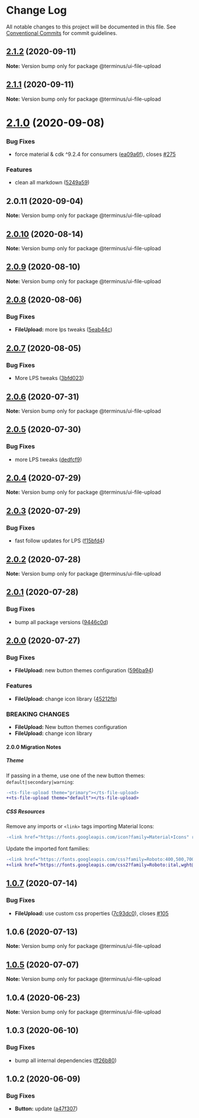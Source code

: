 # Change Log

All notable changes to this project will be documented in this file.
See [Conventional Commits](https://conventionalcommits.org) for commit guidelines.

## [2.1.2](https://github.com/GetTerminus/terminus-oss/compare/@terminus/ui-file-upload@2.1.1...@terminus/ui-file-upload@2.1.2) (2020-09-11)

**Note:** Version bump only for package @terminus/ui-file-upload





## [2.1.1](https://github.com/GetTerminus/terminus-oss/compare/@terminus/ui-file-upload@2.1.0...@terminus/ui-file-upload@2.1.1) (2020-09-11)

**Note:** Version bump only for package @terminus/ui-file-upload





# [2.1.0](https://github.com/GetTerminus/terminus-oss/compare/@terminus/ui-file-upload@2.0.11...@terminus/ui-file-upload@2.1.0) (2020-09-08)


### Bug Fixes

* force material & cdk ^9.2.4 for consumers ([ea09a6f](https://github.com/GetTerminus/terminus-oss/commit/ea09a6ff88a1ea239fe0e24cb011abfb3ffc8908)), closes [#275](https://github.com/GetTerminus/terminus-oss/issues/275)


### Features

* clean all markdown ([5249a59](https://github.com/GetTerminus/terminus-oss/commit/5249a59486be63b6d9a0be7a801defb9b6adcedc))





## 2.0.11 (2020-09-04)

**Note:** Version bump only for package @terminus/ui-file-upload





## [2.0.10](https://github.com/GetTerminus/terminus-oss/compare/@terminus/ui-file-upload@2.0.9...@terminus/ui-file-upload@2.0.10) (2020-08-14)

**Note:** Version bump only for package @terminus/ui-file-upload

## [2.0.9](https://github.com/GetTerminus/terminus-oss/compare/@terminus/ui-file-upload@2.0.8...@terminus/ui-file-upload@2.0.9) (2020-08-10)

**Note:** Version bump only for package @terminus/ui-file-upload

## [2.0.8](https://github.com/GetTerminus/terminus-oss/compare/@terminus/ui-file-upload@2.0.7...@terminus/ui-file-upload@2.0.8) (2020-08-06)

### Bug Fixes

* **FileUpload:** more lps tweaks ([5eab44c](https://github.com/GetTerminus/terminus-oss/commit/5eab44c050563701ef9971b76dc05ca18caa7bee))

## [2.0.7](https://github.com/GetTerminus/terminus-oss/compare/@terminus/ui-file-upload@2.0.6...@terminus/ui-file-upload@2.0.7) (2020-08-05)

### Bug Fixes

* More LPS tweaks ([3bfd023](https://github.com/GetTerminus/terminus-oss/commit/3bfd023788f06b3bd609493d3308f902c11f0dcd))

## [2.0.6](https://github.com/GetTerminus/terminus-oss/compare/@terminus/ui-file-upload@2.0.5...@terminus/ui-file-upload@2.0.6) (2020-07-31)

**Note:** Version bump only for package @terminus/ui-file-upload

## [2.0.5](https://github.com/GetTerminus/terminus-oss/compare/@terminus/ui-file-upload@2.0.4...@terminus/ui-file-upload@2.0.5) (2020-07-30)

### Bug Fixes

* more LPS tweaks ([dedfcf9](https://github.com/GetTerminus/terminus-oss/commit/dedfcf947e3bcd33041b388ccab9bcc5bf273f51))

## [2.0.4](https://github.com/GetTerminus/terminus-oss/compare/@terminus/ui-file-upload@2.0.3...@terminus/ui-file-upload@2.0.4) (2020-07-29)

**Note:** Version bump only for package @terminus/ui-file-upload

## [2.0.3](https://github.com/GetTerminus/terminus-oss/compare/@terminus/ui-file-upload@2.0.2...@terminus/ui-file-upload@2.0.3) (2020-07-29)

### Bug Fixes

* fast follow updates for LPS ([f15bfd4](https://github.com/GetTerminus/terminus-oss/commit/f15bfd4fa088da2fea76e9964c664bad8844e740))

## [2.0.2](https://github.com/GetTerminus/terminus-oss/compare/@terminus/ui-file-upload@2.0.1...@terminus/ui-file-upload@2.0.2) (2020-07-28)

**Note:** Version bump only for package @terminus/ui-file-upload

## [2.0.1](https://github.com/GetTerminus/terminus-oss/compare/@terminus/ui-file-upload@2.0.0...@terminus/ui-file-upload@2.0.1) (2020-07-28)

### Bug Fixes

* bump all package versions ([9446c0d](https://github.com/GetTerminus/terminus-oss/commit/9446c0d5cde3bd693cfba7cabbfd2db443a47b00))

## [2.0.0](https://github.com/GetTerminus/terminus-oss/compare/@terminus/ui-file-upload@1.0.7...@terminus/ui-file-upload@2.0.0) (2020-07-27)

### Bug Fixes

* **FileUpload:** new button themes configuration ([596ba94](https://github.com/GetTerminus/terminus-oss/commit/596ba941d576cdcd83f3df0039ab16e2f9bd202d))

### Features

* **FileUpload:** change icon library ([45212fb](https://github.com/GetTerminus/terminus-oss/commit/45212fb4630fcab823ccdc47ec7a41bdb6efadf1))

### BREAKING CHANGES

* **FileUpload:** New button themes configuration
* **FileUpload:** change icon library

#### 2.0.0 Migration Notes

##### Theme

If passing in a theme, use one of the new button themes: `default|secondary|warning`:

```diff
-<ts-file-upload theme="primary"></ts-file-upload>
+<ts-file-upload theme="default"></ts-file-upload>
```

##### CSS Resources

Remove any imports or `<link>` tags importing Material Icons:

```diff
-<link href="https://fonts.googleapis.com/icon?family=Material+Icons" rel="stylesheet">
```

Update the imported font families:

```diff
-<link href="https://fonts.googleapis.com/css?family=Roboto:400,500,700" rel="stylesheet">
+<link href="https://fonts.googleapis.com/css2?family=Roboto:ital,wght@0,400;0,500;0,700;1,400&display=swap" rel="stylesheet">
```

## [1.0.7](https://github.com/GetTerminus/terminus-oss/compare/@terminus/ui-file-upload@1.0.6...@terminus/ui-file-upload@1.0.7) (2020-07-14)

### Bug Fixes

* **FileUpload:** use custom css properties ([7c93dc0](https://github.com/GetTerminus/terminus-oss/commit/7c93dc0b55718bc7b5f7faab4e1f3d7a1d871e6d)), closes [#105](https://github.com/GetTerminus/terminus-oss/issues/105)

## 1.0.6 (2020-07-13)

**Note:** Version bump only for package @terminus/ui-file-upload

## [1.0.5](https://github.com/GetTerminus/terminus-oss/compare/@terminus/ui-file-upload@1.0.4...@terminus/ui-file-upload@1.0.5) (2020-07-07)

**Note:** Version bump only for package @terminus/ui-file-upload

## 1.0.4 (2020-06-23)

**Note:** Version bump only for package @terminus/ui-file-upload

## 1.0.3 (2020-06-10)

### Bug Fixes

* bump all internal dependencies ([ff26b80](https://github.com/GetTerminus/terminus-oss/commit/ff26b806bb599401f006996be5b567a378e68ef3))

## 1.0.2 (2020-06-09)

### Bug Fixes

* **Button:** update ([a47f307](https://github.com/GetTerminus/terminus-oss/commit/a47f30757b9216d6ee76788c117e76eacf5289e5))

